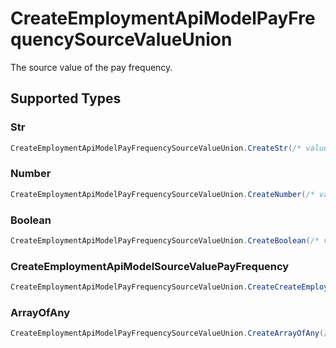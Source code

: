 # CreateEmploymentApiModelPayFrequencySourceValueUnion

The source value of the pay frequency.


## Supported Types

### Str

```csharp
CreateEmploymentApiModelPayFrequencySourceValueUnion.CreateStr(/* values here */);
```

### Number

```csharp
CreateEmploymentApiModelPayFrequencySourceValueUnion.CreateNumber(/* values here */);
```

### Boolean

```csharp
CreateEmploymentApiModelPayFrequencySourceValueUnion.CreateBoolean(/* values here */);
```

### CreateEmploymentApiModelSourceValuePayFrequency

```csharp
CreateEmploymentApiModelPayFrequencySourceValueUnion.CreateCreateEmploymentApiModelSourceValuePayFrequency(/* values here */);
```

### ArrayOfAny

```csharp
CreateEmploymentApiModelPayFrequencySourceValueUnion.CreateArrayOfAny(/* values here */);
```
